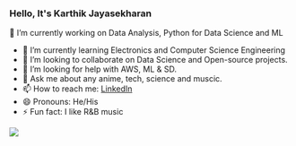 ### Hello, It's Karthik Jayasekharan

 🔭 I’m currently working on Data Analysis, Python for Data Science and ML
- 🌱 I’m currently learning Electronics and Computer Science Engineering
- 👯 I’m looking to collaborate on Data Science and Open-source projects.
- 🤔 I’m looking for help with AWS, ML & SD.
- 💬 Ask me about any anime, tech, science and muscic.
- 📫 How to reach me: [LinkedIn](https://www.linkedin.com/in/karthikjayasekharan/) 
- 😄 Pronouns: He/His
- ⚡ Fun fact: I like R&B music
<img src = "https://github-readme-stats.vercel.app/api?username=karthikjayasekharan&&show_icons=true&title_color=ffffff&icon_color=ffffff&text_color=b2b2b2&bg_color=000000">
